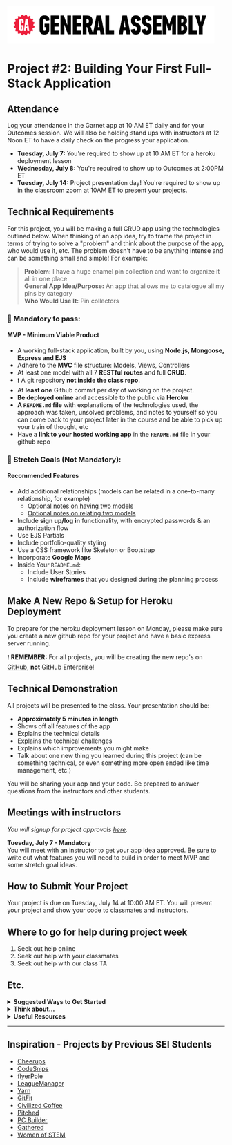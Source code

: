 ![](/ga_cog.png)

# Project #2: Building Your First Full-Stack Application

## Attendance
Log your attendance in the Garnet app at 10 AM ET daily and for your Outcomes session.  We will also be holding stand ups with instructors at 12 Noon ET to have a daily check on the progress your application.
  - **Tuesday, July 7:** You're required to show up at 10 AM ET for a heroku deployment lesson
  - **Wednesday, July 8:** You're required to show up to Outcomes at 2:00PM ET
  - **Tuesday, July 14:** Project presentation day! You're required to show up in the classroom zoom at 10AM ET to present your projects.

## Technical Requirements
For this project, you will be making a full CRUD app using the technologies outlined below. When thinking of an app idea, try to frame the project in terms of trying to solve a "problem" and think about the purpose of the app, who would use it, etc. The problem doesn't have to be anything intense and can be something small and simple! For example: 

  >**Problem:** I have a huge enamel pin collection and want to organize it all in one place<br> 
  >**General App Idea/Purpose:** An app that allows me to catalogue all my pins by category <br>
  >**Who Would Use It:** Pin collectors

### &#x1F534; Mandatory to pass:
#### MVP - Minimum Viable Product

* A working full-stack application, built by you, using **Node.js, Mongoose, Express and EJS**
* Adhere to the **MVC** file structure: Models, Views, Controllers
* At least one model with all 7 **RESTful routes** and full **CRUD**.
* :heavy_exclamation_mark: A git repository **not inside the class repo**.  
* At **least one** Github commit per day of working on the project. 
* **Be deployed online** and accessible to the public via **Heroku**
* **A ``README.md`` file** with explanations of the technologies used, the approach was taken, unsolved problems, and notes to yourself so you can come back to your project later in the course and be able to pick up your train of thought, etc
* Have a **link to your hosted working app** in the **`README.md`** file in your github repo

### &#x1F535; Stretch Goals (Not Mandatory):
#### Recommended Features

* Add additional relationships (models can be related in a one-to-many relationship, for example)
  - [Optional notes on having two models](/unit_2/w07d01/instructor_notes/FIRST_MODEL.md)
  - [Optional notes on relating two models](/unit_2/w07d01/instructor_notes/SECOND_MODEL.md)
* Include **sign up/log in** functionality, with encrypted passwords & an authorization flow
* Use EJS Partials
* Include portfolio-quality styling
* Use a CSS framework like Skeleton or Bootstrap
* Incorporate **Google Maps**
* Inside Your `README.md`:
    * Include User Stories
    * Include **wireframes** that you designed during the planning process 

## Make A New Repo & Setup for Heroku Deployment

To prepare for the heroku deployment lesson on Monday, please make sure you create a new github repo for your project and have a basic express server running.

:heavy_exclamation_mark: **REMEMBER:** For all projects, you will be creating the new repo's on [GitHub](https://github.com/), **not** GitHub Enterprise!

## Technical Demonstration

All projects will be presented to the class.  Your presentation should be:

* **Approximately 5 minutes in length** 
* Shows off all features of the app
* Explains the technical details
* Explains the technical challenges
* Explains which improvements you might make
* Talk about one new thing you learned during this project (can be something technical, or even something more open ended like time management, etc.)

You will be sharing your app and your code.  Be prepared to answer questions from the instructors and other students.

## Meetings with instructors
_You will signup for project approvals [here](https://docs.google.com/spreadsheets/d/1Sy-PuZDzE-f7YcIiPzIzm_e3tbKY9Kre9Wr7ItvY1kI/edit#gid=0)._

**Tuesday, July 7 - Mandatory**<br>
You will meet with an instructor to get your app idea approved. Be sure to write out what features you will need to build in order to meet MVP and some stretch goal ideas.

## How to Submit Your Project
Your project is due on Tuesday, July 14 at 10:00 AM ET. You will present your project and show your code to classmates and instructors.

## Where to go for help during project week
1. Seek out help online
2. Seek out help with your classmates
3. Seek out help with our class TA

## Etc.

<details><summary><strong>Suggested Ways to Get Started</strong></summary>

* **Wireframe** Make a drawing of what your app will look like in all of the stages of the app(what does it look like as soon as you log on to the site? What does it look like while the player is playing? What does it look like when the player wins / loses?).

* **Break the project down into different components** (data, presentation, views, style, DOM manipulation) and brainstorm each component individually.

* **Commit early, commit often.** Don’t be afraid to break something because you can always go back in time to a previous version.

* **Consult documentation resources** (MDN, jQuery, etc.) at home to better understand what you’ll be getting into.
</details>


<details><summary><strong>Think about...</strong></summary>

- **Creativity**  
Did you add a personal spin or creative element into your project submission? Did you deliver something of value to the end user?

- **Code Quality**  
Did you follow code style guidance and best practices covered in class, such as spacing, indentation, modularity, and semantic naming? Did you comment your code as your instructors have in class?

- **Problem Solving**  
Are you able to defend why you implemented your solution in a certain way? Can you demonstrate that you thought through alternative implementations?
</details>

<details><summary><strong>Useful Resources</strong></summary>

* **[Heroku](http://www.heroku.com)**
* **[Writing Good User Stories](http://www.mariaemerson.com/user-stories/)** 
* **[Presenting Information Architecture](http://webstyleguide.com/wsg3/3-information-architecture/4-presenting-information.html)** 
* **[Mongo Documentation](https://docs.mongodb.com/manual/)**
* **[Mongoose Documentation](http://mongoosejs.com/docs/guide.html)**
* **[Mongo Cheatsheet]()**
</details>
<hr>  

## Inspiration - Projects by Previous SEI Students

- [Cheerups](https://warm-beach-18335.herokuapp.com/cheerups)
- [CodeSnips](https://stark-plateau-60254.herokuapp.com/)
- [flyerPole](https://flyerpole.herokuapp.com/)
- [LeagueManager](https://aqueous-harbor-40707.herokuapp.com/)
- [Yarn](https://thawing-chamber-93915.herokuapp.com/)
- [GitFit](https://salty-springs-24805.herokuapp.com/)
- [Civilized Coffee](https://infinite-shelf-28534.herokuapp.com/)
- [Pitched](https://pitched-app.herokuapp.com/)
- [PC Builder](https://pc-builder.herokuapp.com/)
- [Gathered](https://gathered-app.herokuapp.com/)
- [Women of STEM](https://womenofstem.herokuapp.com/astro)
